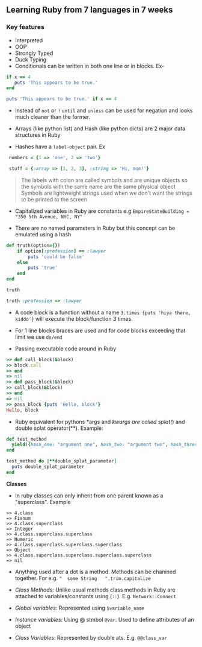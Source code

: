 ## Learning Ruby from 7 languages in 7 weeks

### Key features
- Interpreted
- OOP
- Strongly Typed
- Duck Typing
- Conditionals can be written in both one line or in blocks. Ex-

```ruby
if x == 4
   puts 'This appears to be true.'
end

puts 'This appears to be true.' if x == 4
```

- Instead of `not` or `!` `until` and `unless` can be used for negation and looks much cleaner than the former.

- Arrays (like python list) and Hash (like python dicts) are 2 major data structures in Ruby

- Hashes have a `label-object` pair. Ex

```ruby
 numbers = {1 => 'one', 2 => 'two'}

 stuff = {:array => [1, 2, 3], :string => 'Hi, mom!'}
```

> The labels with colon are called symbols and are unique objects so the symbols with the same name are the same physical object
Symbols are lightweight strings used when we don't want the strings to be printed to the screen

- Capitalized variables in Ruby are constants e.g `EmpireStateBuilding = "350 5th Avenue, NYC, NY"`

- There are no named parameters in Ruby but this concept can be emulated using a hash

```ruby
def truth(option={})
	if option[:profession] == :lawyer
		puts 'could be false'
	else
		puts 'true'
	end
end

truth

truth :profession => :lawyer
```

- A code block is a function without a name `3.times {puts 'hiya there, kiddo'}` will execute the block/function 3 times.

- For 1 line blocks braces are used and for code blocks exceeding that limit we use `do/end`

- Passing executable code around in Ruby
```ruby
>> def call_block(&block)
>> block.call
>> end
=> nil
>> def pass_block(&block)
>> call_block(&block)
>> end
=> nil
>> pass_block {puts 'Hello, block'}
Hello, block
```

- Ruby equivalent for pythons *args and *kwargs are called splat(*) and double splat operator(**). Example:
```ruby
def test_method
  yield({hash_one: "argument one", hash_two: "argument two", hash_three: "argument three"})
end

test_method do |**double_splat_parameter|
  puts double_splat_parameter
end

```
**Classes**
- In ruby classes can only inherit from one parent known as a "superclass". Example
```
>> 4.class
=> Fixnum
>> 4.class.superclass
=> Integer
>> 4.class.superclass.superclass
=> Numeric
>> 4.class.superclass.superclass.superclass
=> Object
>> 4.class.superclass.superclass.superclass.superclass
=> nil
```

- Anything used after a dot is a method. Methods can be chanined together. For e.g. `"  some String   ".trim.capitalize`

- *Class Methods:* Unlike usual methods class methods in Ruby are attached to variables/constants using (`::`). E.g. `Network::Connect`

- *Global variables:* Represented using `$variable_name`
- *Instance variables:* Using @ stmbol `@var`. Used to define attributes of an object
- *Class Variables*: Represented by double ats. E.g. `@@class_var`
